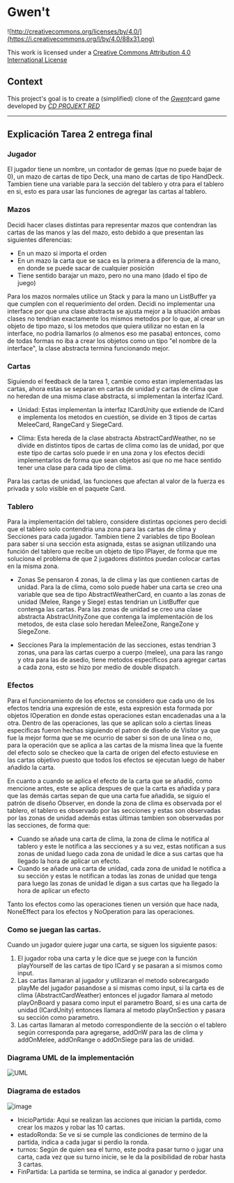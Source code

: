 # Gwen't

![http://creativecommons.org/licenses/by/4.0/](https://i.creativecommons.org/l/by/4.0/88x31.png)

This work is licensed under a
[Creative Commons Attribution 4.0 International License](http://creativecommons.org/licenses/by/4.0/)

Context
-------

This project's goal is to create a (simplified) clone of the
[_Gwent_](https://www.playgwent.com/en)card game developed by [_CD PROJEKT RED_](https://cdprojektred.com/en/)

---

## Explicación Tarea 2 entrega final

### Jugador

El jugador tiene un nombre, un contador de gemas (que no puede bajar de 0), un mazo de cartas de tipo Deck, una mano de cartas de tipo HandDeck. Tambien tiene una variable para la sección del tablero y otra para el tablero en si, esto es para usar las funciones de agregar las cartas al tablero.

### Mazos

Decidi hacer clases distintas para representar mazos que contendran las cartas de las manos y las del mazo, esto debido a que presentan las siguientes diferencias:

* En un mazo si importa el orden
* En un mazo la carta que se saca es la primera a diferencia de la mano, en donde se puede sacar de cualquier posición
* Tiene sentido barajar un mazo, pero no una mano (dado el tipo de juego)

Para los mazos normales utilice un Stack y para la mano un ListBuffer ya que cumplen con el requerimiento del orden. Decidi no implementar una interface por que una clase abstracta se ajusta mejor a la situación ambas clases no tendrian exactamente los mismos metodos por lo que, al crear un objeto de tipo mazo, si los metodos que quiera utilizar no estan en la interface, no podria llamarlos (o almenos eso me pasaba) entonces, como de todas formas no iba a crear los objetos como un tipo "el nombre de la interface", la clase abstracta termina funcionando mejor.

### Cartas

Siguiendo el feedback de la tarea 1, cambie como estan implementadas las cartas, ahora estas se separan en cartas de unidad y cartas de clima que no heredan de una misma clase abstracta, si implementan la interfaz ICard.

* Unidad: Estas implementan la interfaz ICardUnity que extiende de ICard e implementa los metodos en cuestión, se divide en 3 tipos de cartas MeleeCard, RangeCard y SiegeCard.

* Clima: Esta hereda de la clase abstracta AbstractCardWeather, no se divide en distintos tipos de cartas de clima como las de unidad, por que este tipo de cartas solo puede ir en una zona y los efectos decidi implementarlos de forma que sean objetos asi que no me hace sentido tener una clase para cada tipo de clima.

Para las cartas de unidad, las funciones que afectan al valor de la fuerza es privada y solo visible en el paquete Card.

### Tablero

Para la implementación del tablero, considere distintas opciones pero decidi que el tablero solo contendria una zona para las cartas de clima y Secciones para cada jugador. Tambien tiene 2 variables de tipo Boolean para saber si una sección esta asignada, estas se asignan utilizando una función del tablero que recibe un objeto de tipo IPlayer, de forma que me soluciona el problema de que 2 jugadores distintos puedan colocar cartas en la misma zona.

* Zonas
   Se pensaron 4 zonas, la de clima y las que contienen cartas de unidad. Para la de clima, como solo puede haber una carta se creo una variable que sea de tipo AbstractWeatherCard, en cuanto a las zonas de unidad (Melee, Range y Siege) estas tendrian un ListBuffer que contenga las cartas. Para las zonas de unidad se creo una clase abstracta AbstracUnityZone que contenga la implementación de los metodos, de esta clase solo heredan MeleeZone, RangeZone y SiegeZone.

* Secciones
   Para la implementación de las secciones, estas tendrian 3 zonas, una para las cartas cuerpo a cuerpo (melee), una para las rango y otra para las de asedio, tiene metodos especificos para agregar cartas a cada zona, esto se hizo por medio de double dispatch.

### Efectos

Para el funcionamiento de los efectos se considero que cada uno de los efectos tendria una expresión de este, esta expresión esta formada por objetos IOperation en donde estas operaciones estan encadenadas una a la otra. Dentro de las operaciones, las que se aplican solo a ciertas lineas especificas fueron hechas siguiendo el patron de diseño de Visitor ya que fue la mejor forma que se me ocurrio de saber si son de una linea o no, para la operación que se aplica a las cartas de la misma linea que la fuente del efecto solo se checkeo que la carta de origen del efecto estuviese en las cartas objetivo puesto que todos los efectos se ejecutan luego de haber añadido la carta.

En cuanto a cuando se aplica el efecto de la carta que se añadió, como mencione antes, este se aplica despues de que la carta es añadida y para que las demás cartas sepan de que una carta fue añadida, se siguio el patrón de diseño Observer, en donde la zona de clima es observada por el tablero, el tablero es observado por las secciones y estas son observadas por las zonas de unidad además estas últimas tambien son observadas por las secciones, de forma que:

* Cuando se añade una carta de clima, la zona de clima le notifica al tablero y este le notifica a las secciones y a su vez, estas notifican a sus zonas de unidad luego cada zona de unidad le dice a sus cartas que ha llegado la hora de aplicar un efecto.
* Cuando se añade una carta de unidad, cada zona de unidad le notifica a su sección y estas le notifican a todas las zonas de unidad que tenga para luego las zonas de unidad le digan a sus cartas que ha llegado la hora de aplicar un efecto

Tanto los efectos como las operaciones tienen un versión que hace nada, NoneEffect para los efectos y NoOperation para las operaciones.

### Como se juegan las cartas.

Cuando un jugador quiere jugar una carta, se siguen los siguiente pasos:
1. El jugador roba una carta y le dice que se juege con la función playYourself de las cartas de tipo ICard y se pasaran a si mismos como input.
2. Las cartas llamaran al jugador y utilizaran el metodo sobrecargado playMe del jugador pasandose a si mismas como input, si la carta es de clima (AbstractCardWeather) entonces el jugador llamara al metodo playOnBoard y pasara como input el parametro Board, si es una carta de unidad (ICardUnity) entonces llamara al metodo playOnSection y pasara su sección como parametro.
3. Las cartas llamaran al metodo correspondiente de la sección o el tablero según corresponda para agregarse, addOnW para las de clima y addOnMelee, addOnRange o addOnSiege para las de unidad.

### Diagrama UML de la implementación

![UML](https://github.com/dcc-cc3002/gwen-t-Pvkyweas/assets/112279911/b3011171-5543-4069-a310-382c606444b4)

### Diagrama de estados

![image](https://github.com/dcc-cc3002/gwen-t-Pvkyweas/assets/112279911/27d3470a-c296-4c52-ab7f-ee2c8ba83cc1)

* InicioPartida: Aqui se realizan las acciones que inician la partida, como crear los mazos y robar las 10 cartas.
* estadoRonda: Se ve si se cumple las condiciones de termino de la partida, indica a cada jugar si perdio la ronda.
* turnos: Según de quien sea el turno, este podra pasar turno o jugar una carta, cada vez que su turno inicie, se le da la posibilidad de robar hasta 3 cartas.
* FinPartida: La partida se termina, se indica al ganador y perdedor.
